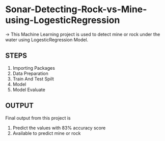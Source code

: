 # Sonar-Detecting-Rock-vs-Mine-using-LogesticRegression
-> This Machine Learning project is used to detect mine or rock under the water using LogesticRegression Model.

## STEPS
1) Importing Packages
2) Data Preparation
3) Train And Test Spilt
4) Model 
5) Model Evaluate

## OUTPUT
Final output from this project is
1. Predict the values with 83% accuracy score
2. Available to predict mine or rock
